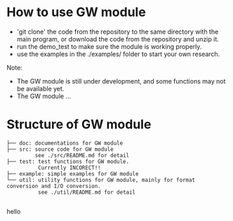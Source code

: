 # How to use GW module

- 'git clone' the code from the repository to the same directory with the main program, or download the code from the repository and unzip it.
- run the demo_test to make sure the module is working properly.
- use the examples in the ./examples/ folder to start your own research.

Note: 
- The GW module is still under development, and some functions may not be available yet.
- The GW module ... 

# Structure of GW module
```
├── doc: documentations for GW module 
├── src: source code for GW module
         see ./src/README.md for detail
├── test: test functions for GW module.
          Currently INCORECT!!
├── example: simple examples for GW module
└── util: utility functions for GW module, mainly for format conversion and I/O conversion.
          see ./util/README.md for detail


```
hello
